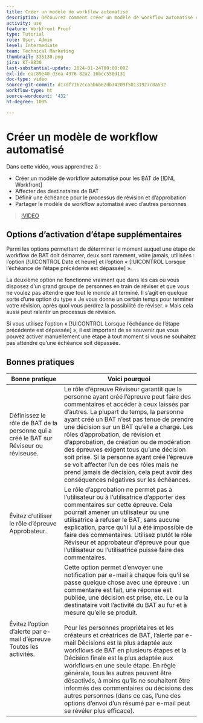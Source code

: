 ```yaml
---
title: Créer un modèle de workflow automatisé
description: Découvrez comment créer un modèle de workflow automatisé en affectant des destinataires de BAT et en établissant des échéances pour les BAT. Partagez ensuite le modèle avec d’autres utilisateurs et utilisatrices.
activity: use
feature: Workfront Proof
type: Tutorial
role: User, Admin
level: Intermediate
team: Technical Marketing
thumbnail: 335130.png
jira: KT-8830
last-substantial-update: 2024-01-24T00:00:00Z
exl-id: eac89e40-d3ea-4376-82a2-16bec550d131
doc-type: video
source-git-commit: d17df7162ccaab6b62db34209f50131927c0a532
workflow-type: ht
source-wordcount: '432'
ht-degree: 100%

---
```


# Créer un modèle de workflow automatisé

Dans cette vidéo, vous apprendrez à :

* Créer un modèle de workflow automatisé pour les BAT de [!DNL  Workfront]
* Affecter des destinataires de BAT
* Définir une échéance pour le processus de révision et d’approbation
* Partager le modèle de workflow automatisé avec d’autres personnes

>[!VIDEO](https://video.tv.adobe.com/v/335130/?quality=12&learn=on&enablevpops)

## Options d’activation d’étape supplémentaires

Parmi les options permettant de déterminer le moment auquel une étape de workflow de BAT doit démarrer, deux sont rarement, voire jamais, utilisées : l’option [!UICONTROL Date et heure] et l’option « [!UICONTROL Lorsque l’échéance de l’étape précédente est dépassée] ».

La deuxième option ne fonctionne vraiment que dans les cas où vous disposez d’un grand groupe de personnes en train de réviser et que vous ne voulez pas attendre que tout le monde ait terminé. Il s’agit en quelque sorte d’une option du type « Je vous donne un certain temps pour terminer votre révision, après quoi vous perdrez la possibilité de réviser. » Mais cela aussi peut ralentir un processus de révision.

Si vous utilisez l’option « [!UICONTROL Lorsque l’échéance de l’étape précédente est dépassée] », il est important de se souvenir que vous pouvez activer manuellement une étape à tout moment si vous ne souhaitez pas attendre qu’une échéance soit dépassée.

## Bonnes pratiques

| Bonne pratique | Voici pourquoi |
|---|---|
| Définissez le rôle de BAT de la personne qui a créé le BAT sur Réviseur ou réviseuse. | Le rôle d’épreuve Réviseur garantit que la personne ayant créé l’épreuve peut faire des commentaires et accéder à ceux laissés par d’autres. La plupart du temps, la personne ayant créé un BAT n’est pas tenue de prendre une décision sur un BAT qu’elle a chargé. Les rôles d’approbation, de révision et d’approbation, de création ou de modération des épreuves exigent tous qu’une décision soit prise. Si la personne ayant créé l’épreuve se voit affecter l’un de ces rôles mais ne prend jamais de décision, cela peut avoir des conséquences négatives sur les échéances. |
| Évitez d’utiliser le rôle d’épreuve Approbateur. | Le rôle d’approbation ne permet pas à l’utilisateur ou à l’utilisatrice d’apporter des commentaires sur cette épreuve. Cela pourrait amener un utilisateur ou une utilisatrice à refuser le BAT, sans aucune explication, parce qu’il lui a été impossible de faire des commentaires. Utilisez plutôt le rôle Réviseur et approbateur d’épreuve pour que l’utilisateur ou l’utilisatrice puisse faire des commentaires. |
| Évitez l’option d’alerte par e-mail d’épreuve Toutes les activités. | Cette option permet d’envoyer une notification par e-mail à chaque fois qu’il se passe quelque chose avec une épreuve : un commentaire est fait, une réponse est publiée, une décision est prise, etc. Le ou la destinataire voit l’activité du BAT au fur et à mesure qu’elle se produit.<br><br>Pour les personnes propriétaires et les créateurs et créatrices de BAT, l’alerte par e-mail Décisions est la plus adaptée aux workflows de BAT en plusieurs étapes et la Décision finale est la plus adaptée aux workflows en une seule étape. En règle générale, tous les autres peuvent être désactivés, à moins qu’ils ne souhaitent être informés des commentaires ou décisions des autres personnes (dans ce cas, l’une des options d’envoi d’un résumé par e-mail peut se révéler plus efficace). |
